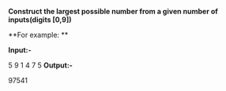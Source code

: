 **Construct the largest possible number from a given number of inputs(digits [0,9])**  

**For example: **   

**Input:-**  

  5
  9 1 4 7 5
**Output:-**  

  97541
